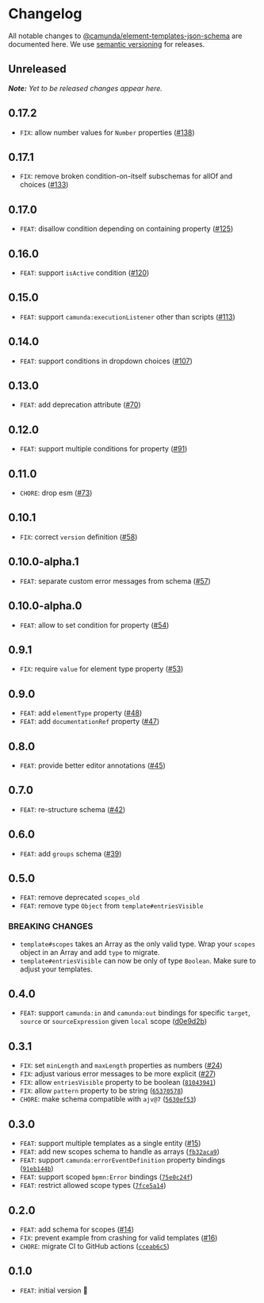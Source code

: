# Changelog

All notable changes to [@camunda/element-templates-json-schema](https://github.com/camunda/element-templates-json-schema/packages/element-templates-json-schema) are documented here. We use [semantic versioning](http://semver.org/) for releases.

## Unreleased

___Note:__ Yet to be released changes appear here._

## 0.17.2

* `FIX`: allow number values for `Number` properties ([#138](https://github.com/camunda/element-templates-json-schema/issues/138))

## 0.17.1

* `FIX`: remove broken condition-on-itself subschemas for allOf and choices ([#133](https://github.com/camunda/element-templates-json-schema/issues/133))

## 0.17.0

* `FEAT`: disallow condition depending on containing property ([#125](https://github.com/camunda/element-templates-json-schema/issues/125))

## 0.16.0

* `FEAT`: support `isActive` condition ([#120](https://github.com/camunda/element-templates-json-schema/pull/120))

## 0.15.0

* `FEAT`: support `camunda:executionListener` other than scripts ([#113](https://github.com/camunda/element-templates-json-schema/pull/113))

## 0.14.0

* `FEAT`: support conditions in dropdown choices ([#107](https://github.com/camunda/element-templates-json-schema/pull/107))

## 0.13.0

* `FEAT`: add deprecation attribute ([#70](https://github.com/camunda/element-templates-json-schema/issues/70))

## 0.12.0

* `FEAT`: support multiple conditions for property ([#91](https://github.com/camunda/element-templates-json-schema/issues/91))

## 0.11.0

* `CHORE`: drop esm ([#73](https://github.com/camunda/element-templates-json-schema/pull/73))

## 0.10.1

* `FIX`: correct `version` definition ([#58](https://github.com/camunda/element-templates-json-schema/issues/58))

## 0.10.0-alpha.1

* `FEAT`: separate custom error messages from schema ([#57](https://github.com/camunda/element-templates-json-schema/pull/57))

## 0.10.0-alpha.0

* `FEAT`: allow to set condition for property ([#54](https://github.com/camunda/element-templates-json-schema/issues/54))

## 0.9.1

* `FIX`: require `value` for element type property ([#53](https://github.com/camunda/element-templates-json-schema/pull/53))

## 0.9.0

* `FEAT`: add `elementType` property ([#48](https://github.com/camunda/element-templates-json-schema/pull/48))
* `FEAT`: add `documentationRef` property ([#47](https://github.com/camunda/element-templates-json-schema/pull/47))

## 0.8.0

* `FEAT`: provide better editor annotations ([#45](https://github.com/camunda/element-templates-json-schema/pull/45))

## 0.7.0

* `FEAT`: re-structure schema ([#42](https://github.com/camunda/element-templates-json-schema/pull/41))

## 0.6.0

* `FEAT`: add `groups` schema ([#39](https://github.com/camunda/element-templates-json-schema/pull/39))

## 0.5.0

* `FEAT`: remove deprecated `scopes_old`
* `FEAT`: remove type `Object` from `template#entriesVisible`

### BREAKING CHANGES

* `template#scopes` takes an Array as the only valid type. Wrap your `scopes` object in an Array and add `type` to migrate.
* `template#entriesVisible` can now be only of type `Boolean`. Make sure to adjust your templates.

## 0.4.0

* `FEAT`: support `camunda:in` and `camunda:out` bindings for specific `target`, `source` or `sourceExpression` given `local` scope ([d0e9d2b](https://github.com/camunda/element-templates-json-schema/commit/d0e9d2b5d75a9f36366125b08065db26ec409fa9))

## 0.3.1

* `FIX`: set `minLength` and `maxLength` properties as numbers ([#24](https://github.com/camunda/element-templates-json-schema/issues/24))
* `FIX`: adjust various error messages to be more explicit ([#27](https://github.com/camunda/element-templates-json-schema/pull/27))
* `FIX`: allow `entriesVisible` property to be boolean ([`81043941`](https://github.com/camunda/element-templates-json-schema/commit/81043941441b7e682b09ca99aabedadfba8f622f))
* `FIX`: allow `pattern` property to be string ([`65370578`](https://github.com/camunda/element-templates-json-schema/commit/653705786c4b7499a1aa15c3e6463815f8744fa2))
* `CHORE`: make schema compatible with `ajv@7` ([`5630ef53`](https://github.com/camunda/element-templates-json-schema/commit/5630ef5362857667adbdd43ab3fa15cd5d648406))

## 0.3.0

* `FEAT`: support multiple templates as a single entity ([#15](https://github.com/camunda/element-templates-json-schema/issues/15))
* `FEAT`: add new scopes schema to handle as arrays ([`fb32aca9`](https://github.com/camunda/element-templates-json-schema/commit/fb32aca9c43e901ffdc67a2cfecc37afaad685fe))
* `FEAT`: support `camunda:errorEventDefinition` property bindings ([`91eb144b`](https://github.com/camunda/element-templates-json-schema/commit/91eb144b832de5ba8b6de276e0214ec518d32196))
* `FEAT`: support scoped `bpmn:Error` bindings ([`75e0c24f`](https://github.com/camunda/element-templates-json-schema/commit/75e0c24f3712376bda51cd73b749341ca9629b56))
* `FEAT`: restrict allowed scope types ([`7fce5a14`](https://github.com/camunda/element-templates-json-schema/commit/7fce5a143a442f2ef9c116e2500e39717781a217))

## 0.2.0

* `FEAT`: add schema for scopes ([#14](https://github.com/camunda/element-templates-json-schema/issues/14))
* `FIX`: prevent example from crashing for valid templates ([#16](https://github.com/camunda/element-templates-json-schema/issues/16))
* `CHORE`: migrate CI to GitHub actions ([`cceab6c5`](https://github.com/camunda/element-templates-json-schema/commit/cceab6c5f7316f3749e6c0d40e52805420668b93))

## 0.1.0

* `FEAT`: initial version :tada:
